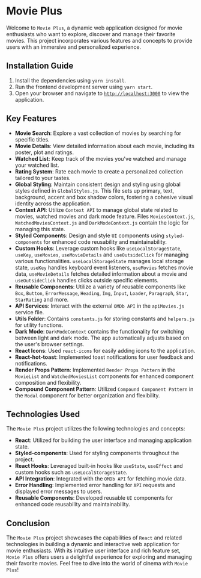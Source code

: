 # Movie Plus

Welcome to `Movie Plus`, a dynamic web application designed for movie enthusiasts who want to explore, discover and manage their favorite movies. This project incorporates various features and concepts to provide users with an immersive and personalized experience.

## Installation Guide

1. Install the dependencies using `yarn install`.
2. Run the frontend development server using `yarn start`.
3. Open your browser and navigate to <a href="http://localhost:3000">`http://localhost:3000`</a> to view the application.

## Key Features

- **Movie Search**: Explore a vast collection of movies by searching for specific titles.
- **Movie Details**: View detailed information about each movie, including its poster, plot and ratings.
- **Watched List**: Keep track of the movies you've watched and manage your watched list.
- **Rating System**: Rate each movie to create a personalized collection tailored to your tastes.
- **Global Styling**: Maintain consistent design and styling using global styles defined in `GlobalStyles.js`. This file sets up primary, text, background, accent and box shadow colors, fostering a cohesive visual identity across the application.
- **Context API**: Utilize `Context API` to manage global state related to movies, watched movies and dark mode feature. Files `MoviesContext.js`, `WatchedMoviesContext.js` and `DarkModeContext.js` contain the logic for managing this state.
- **Styled Components**: Design and style `UI` components using `styled-components` for enhanced code reusability and maintainability.
- **Custom Hooks**: Leverage custom hooks like `useLocalStorageState`, `useKey`, `useMovies`, `useMovieDetails` and `useOutsideClick` for managing various functionalities. `useLocalStorageState` manages local storage state, `useKey` handles keyboard event listeners, `useMovies` fetches movie data, `useMovieDetails` fetches detailed information about a movie and `useOutsideClick` handles clicks outside specific elements.
- **Reusable Components**: Utilize a variety of reusable components like `Box`, `Button`, `ErrorMessage`, `Heading`, `Img`, `Input`, `Loader`, `Paragraph`, `Star`, `StarRating` and more.
- **API Services**: Interact with the external `OMDb API` in the `apiMovies.js` service file.
- **Utils Folder**: Contains `constants.js` for storing constants and `helpers.js` for utility functions.
- **Dark Mode**: `DarkModeContext` contains the functionality for switching between light and dark mode. The app automatically adjusts based on the user's browser settings.
- **React Icons**: Used `react-icons` for easily adding icons to the application.
- **React-hot-toast**: Implemented toast notifications for user feedback and notifications.
- **Render Props Pattern**: Implemented `Render Props Pattern` in the `MovieList` and `WatchedMoviesList` components for enhanced component composition and flexibility.
- **Compound Component Pattern**: Utilized `Compound Component Pattern` in the `Modal` component for better organization and flexibility.

## Technologies Used

The `Movie Plus` project utilizes the following technologies and concepts:

- **React**: Utilized for building the user interface and managing application state.
- **Styled-components**: Used for styling components throughout the project.
- **React Hooks**: Leveraged built-in hooks like `useState`, `useEffect` and custom hooks such as `useLocalStorageState`.
- **API Integration**: Integrated with the `OMDb API` for fetching movie data.
- **Error Handling**: Implemented error handling for `API` requests and displayed error messages to users.
- **Reusable Components**: Developed reusable `UI` components for enhanced code reusability and maintainability.

## Conclusion

The `Movie Plus` project showcases the capabilities of `React` and related technologies in building a dynamic and interactive web application for movie enthusiasts. With its intuitive user interface and rich feature set, `Movie Plus` offers users a delightful experience for exploring and managing their favorite movies. Feel free to dive into the world of cinema with `Movie Plus`!
